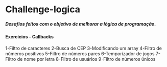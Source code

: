 # Challenge-logica

##### Desafios feitos com o objetivo de melhorar a lógica de programação.

#### Exercícios - Callbacks

1-Filtro de caracteres
2-Busca de CEP
3-Modificando um array
4-Filtro de números positivos
5-Filtro de números pares
6-Temporizador de jogos
7-Filtro de nome por letra
8-Filtro de usuários
9-Filtro de números únicos

<!-- #### Testes processo Seletivo  -->
